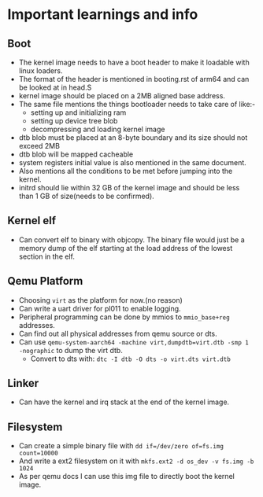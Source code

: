 # Important learnings and info

## Boot
- The kernel image needs to have a boot header to make it loadable with linux
  loaders.
- The format of the header is mentioned in booting.rst of arm64 and can be looked at in head.S
- kernel image should be placed on a 2MB aligned base address.
- The same file mentions the things bootloader needs to take care of like:-
	- setting up and initializing ram
	- setting up device tree blob
	- decompressing and loading kernel image
- dtb blob must be placed at an 8-byte boundary and its size should not exceed 2MB
- dtb blob will be mapped cacheable
- system registers initial value is also mentioned in the same document.
- Also mentions all the conditions to be met before jumping into the kernel.
- initrd should lie within 32 GB of the kernel image and should be less than 1
  GB of size(needs to be confirmed).

## Kernel elf

- Can convert elf to binary with objcopy. The binary file would just be a
  memory dump of the elf starting at the load address of the lowest section in
  the elf.

## Qemu Platform

- Choosing `virt` as the platform for now.(no reason)
- Can write a uart driver for pl011 to enable logging.
- Peripheral programming can be done by mmios to `mmio_base+reg` addresses.
- Can find out all physical addresses from qemu source or dts.
- Can use `qemu-system-aarch64 -machine virt,dumpdtb=virt.dtb -smp 1 -nographic` to dump the virt dtb.
	- Convert to dts with: `dtc -I dtb -O dts -o virt.dts virt.dtb`

## Linker

- Can have the kernel and irq stack at the end of the kernel image.

## Filesystem

- Can create a simple binary file with `dd if=/dev/zero of=fs.img count=10000`
- And write a ext2 filesystem on it with `mkfs.ext2 -d os_dev -v fs.img -b 1024`
- As per qemu docs I can use this img file to directly boot the kernel image.
